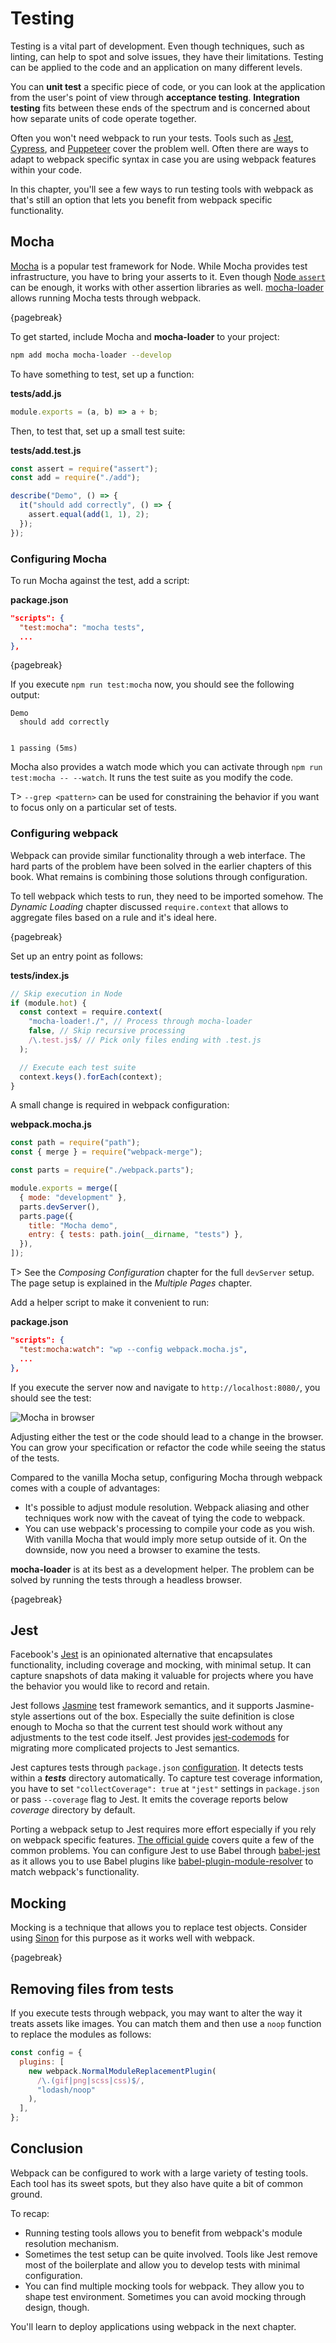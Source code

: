 # Testing

Testing is a vital part of development. Even though techniques, such as linting, can help to spot and solve issues, they have their limitations. Testing can be applied to the code and an application on many different levels.

You can **unit test** a specific piece of code, or you can look at the application from the user's point of view through **acceptance testing**. **Integration testing** fits between these ends of the spectrum and is concerned about how separate units of code operate together.

Often you won't need webpack to run your tests. Tools such as [Jest](https://jestjs.io/), [Cypress](https://www.cypress.io/), and [Puppeteer](https://pptr.dev/) cover the problem well. Often there are ways to adapt to webpack specific syntax in case you are using webpack features within your code.

In this chapter, you'll see a few ways to run testing tools with webpack as that's still an option that lets you benefit from webpack specific functionality.

## Mocha

[Mocha](https://mochajs.org/) is a popular test framework for Node. While Mocha provides test infrastructure, you have to bring your asserts to it. Even though [Node `assert`](https://nodejs.org/api/assert.html) can be enough, it works with other assertion libraries as well. [mocha-loader](https://www.npmjs.com/package/mocha-loader) allows running Mocha tests through webpack.

{pagebreak}

To get started, include Mocha and **mocha-loader** to your project:

```bash
npm add mocha mocha-loader --develop
```

To have something to test, set up a function:

**tests/add.js**

```javascript
module.exports = (a, b) => a + b;
```

Then, to test that, set up a small test suite:

**tests/add.test.js**

```javascript
const assert = require("assert");
const add = require("./add");

describe("Demo", () => {
  it("should add correctly", () => {
    assert.equal(add(1, 1), 2);
  });
});
```

### Configuring Mocha

To run Mocha against the test, add a script:

**package.json**

```json
"scripts": {
  "test:mocha": "mocha tests",
  ...
},
```

{pagebreak}

If you execute `npm run test:mocha` now, you should see the following output:

```
Demo
  should add correctly


1 passing (5ms)
```

Mocha also provides a watch mode which you can activate through `npm run test:mocha -- --watch`. It runs the test suite as you modify the code.

T> `--grep <pattern>` can be used for constraining the behavior if you want to focus only on a particular set of tests.

### Configuring webpack

Webpack can provide similar functionality through a web interface. The hard parts of the problem have been solved in the earlier chapters of this book. What remains is combining those solutions through configuration.

To tell webpack which tests to run, they need to be imported somehow. The _Dynamic Loading_ chapter discussed `require.context` that allows to aggregate files based on a rule and it's ideal here.

{pagebreak}

Set up an entry point as follows:

**tests/index.js**

```javascript
// Skip execution in Node
if (module.hot) {
  const context = require.context(
    "mocha-loader!./", // Process through mocha-loader
    false, // Skip recursive processing
    /\.test.js$/ // Pick only files ending with .test.js
  );

  // Execute each test suite
  context.keys().forEach(context);
}
```

A small change is required in webpack configuration:

**webpack.mocha.js**

```javascript
const path = require("path");
const { merge } = require("webpack-merge");

const parts = require("./webpack.parts");

module.exports = merge([
  { mode: "development" },
  parts.devServer(),
  parts.page({
    title: "Mocha demo",
    entry: { tests: path.join(__dirname, "tests") },
  }),
]);
```

T> See the _Composing Configuration_ chapter for the full `devServer` setup. The page setup is explained in the _Multiple Pages_ chapter.

Add a helper script to make it convenient to run:

**package.json**

```json
"scripts": {
  "test:mocha:watch": "wp --config webpack.mocha.js",
  ...
},
```

If you execute the server now and navigate to `http://localhost:8080/`, you should see the test:

![Mocha in browser](images/mocha-browser.png)

Adjusting either the test or the code should lead to a change in the browser. You can grow your specification or refactor the code while seeing the status of the tests.

Compared to the vanilla Mocha setup, configuring Mocha through webpack comes with a couple of advantages:

- It's possible to adjust module resolution. Webpack aliasing and other techniques work now with the caveat of tying the code to webpack.
- You can use webpack's processing to compile your code as you wish. With vanilla Mocha that would imply more setup outside of it. On the downside, now you need a browser to examine the tests.

**mocha-loader** is at its best as a development helper. The problem can be solved by running the tests through a headless browser.

{pagebreak}

## Jest

Facebook's [Jest](https://facebook.github.io/jest/) is an opinionated alternative that encapsulates functionality, including coverage and mocking, with minimal setup. It can capture snapshots of data making it valuable for projects where you have the behavior you would like to record and retain.

Jest follows [Jasmine](https://www.npmjs.com/package/jasmine) test framework semantics, and it supports Jasmine-style assertions out of the box. Especially the suite definition is close enough to Mocha so that the current test should work without any adjustments to the test code itself. Jest provides [jest-codemods](https://www.npmjs.com/package/jest-codemods) for migrating more complicated projects to Jest semantics.

Jest captures tests through `package.json` [configuration](https://facebook.github.io/jest/docs/en/configuration.html). It detects tests within a _**tests**_ directory automatically. To capture test coverage information, you have to set `"collectCoverage": true` at `"jest"` settings in `package.json` or pass `--coverage` flag to Jest. It emits the coverage reports below _coverage_ directory by default.

Porting a webpack setup to Jest requires more effort especially if you rely on webpack specific features. [The official guide](https://jestjs.io/docs/en/webpack.html) covers quite a few of the common problems. You can configure Jest to use Babel through [babel-jest](https://www.npmjs.com/package/babel-jest) as it allows you to use Babel plugins like [babel-plugin-module-resolver](https://www.npmjs.com/package/babel-plugin-module-resolver) to match webpack's functionality.

## Mocking

Mocking is a technique that allows you to replace test objects. Consider using [Sinon](https://www.npmjs.com/package/sinon) for this purpose as it works well with webpack.

{pagebreak}

## Removing files from tests

If you execute tests through webpack, you may want to alter the way it treats assets like images. You can match them and then use a `noop` function to replace the modules as follows:

```javascript
const config = {
  plugins: [
    new webpack.NormalModuleReplacementPlugin(
      /\.(gif|png|scss|css)$/,
      "lodash/noop"
    ),
  ],
};
```

## Conclusion

Webpack can be configured to work with a large variety of testing tools. Each tool has its sweet spots, but they also have quite a bit of common ground.

To recap:

- Running testing tools allows you to benefit from webpack's module resolution mechanism.
- Sometimes the test setup can be quite involved. Tools like Jest remove most of the boilerplate and allow you to develop tests with minimal configuration.
- You can find multiple mocking tools for webpack. They allow you to shape test environment. Sometimes you can avoid mocking through design, though.

You'll learn to deploy applications using webpack in the next chapter.
